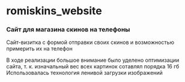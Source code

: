 # romiskins_website

### Сайт для магазина скинов на телефоны

Сайт-визитка с формой отправки своих скинов и возможностью примерить их на телефон

В ходе реализации большое внимание было уделено оптимизации сайта, т. к. изначальный вес всех картинок сотавлял порядка 16 гб
Использовалась технология ленивой загрузки изображений
